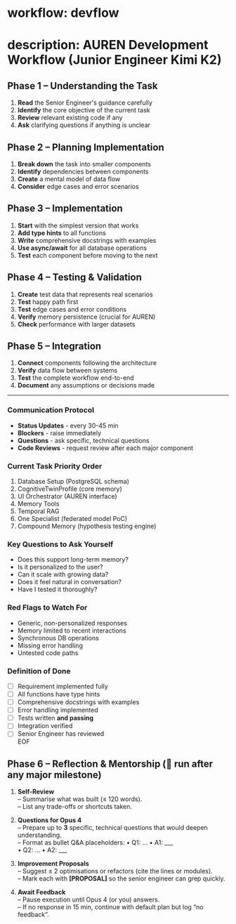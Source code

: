 # workflow: devflow
# description: AUREN Development Workflow (Junior Engineer Kimi K2)

## Phase 1 – Understanding the Task
1. **Read** the Senior Engineer's guidance carefully  
2. **Identify** the core objective of the current task  
3. **Review** relevant existing code if any  
4. **Ask** clarifying questions if anything is unclear  

## Phase 2 – Planning Implementation
1. **Break down** the task into smaller components  
2. **Identify** dependencies between components  
3. **Create** a mental model of data flow  
4. **Consider** edge cases and error scenarios  

## Phase 3 – Implementation
1. **Start** with the simplest version that works  
2. **Add type hints** to all functions  
3. **Write** comprehensive docstrings with examples  
4. **Use async/await** for all database operations  
5. **Test** each component before moving to the next  

## Phase 4 – Testing & Validation
1. **Create** test data that represents real scenarios  
2. **Test** happy path first  
3. **Test** edge cases and error conditions  
4. **Verify** memory persistence (crucial for AUREN)  
5. **Check** performance with larger datasets  

## Phase 5 – Integration
1. **Connect** components following the architecture  
2. **Verify** data flow between systems  
3. **Test** the complete workflow end-to-end  
4. **Document** any assumptions or decisions made  

---

### Communication Protocol  
- **Status Updates** - every 30-45 min  
- **Blockers** - raise immediately  
- **Questions** - ask specific, technical questions  
- **Code Reviews** - request review after each major component  

### Current Task Priority Order  
1. Database Setup (PostgreSQL schema)  
2. CognitiveTwinProfile (core memory)  
3. UI Orchestrator (AUREN interface)  
4. Memory Tools  
5. Temporal RAG  
6. One Specialist (federated model PoC)  
7. Compound Memory (hypothesis testing engine)  

### Key Questions to Ask Yourself  
- Does this support long-term memory?  
- Is it personalized to the user?  
- Can it scale with growing data?  
- Does it feel natural in conversation?  
- Have I tested it thoroughly?  

### Red Flags to Watch For  
- Generic, non-personalized responses  
- Memory limited to recent interactions  
- Synchronous DB operations  
- Missing error handling  
- Untested code paths  

### Definition of Done  
- [ ] Requirement implemented fully  
- [ ] All functions have type hints  
- [ ] Comprehensive docstrings with examples  
- [ ] Error handling implemented  
- [ ] Tests written **and passing**  
- [ ] Integration verified  
- [ ] Senior Engineer has reviewed  
EOF

## Phase 6 – Reflection & Mentorship  (🔄 run after any major milestone)

1. **Self-Review**  
   – Summarise what was built (≤ 120 words).  
   – List any trade-offs or shortcuts taken.

2. **Questions for Opus 4**  
   – Prepare up to **3** specific, technical questions that would deepen understanding.  
   – Format as bullet Q&A placeholders:
     • Q1: …  • A1: ___  
     • Q2: …  • A2: ___

3. **Improvement Proposals**  
   – Suggest ≤ 2 optimisations or refactors (cite the lines or modules).  
   – Mark each with **[PROPOSAL]** so the senior engineer can grep quickly.

4. **Await Feedback**  
   – Pause execution until Opus 4 (or you) answers.  
   – If no response in 15 min, continue with default plan but log “no feedback”.